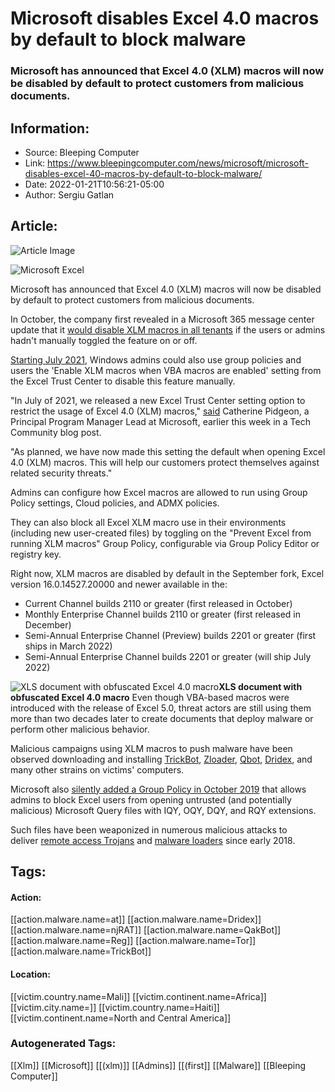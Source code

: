 # Microsoft disables Excel 4.0 macros by default to block malware
### ​Microsoft has announced that Excel 4.0 (XLM) macros will now be disabled by default to protect customers from malicious documents.

## Information:
+ Source: Bleeping Computer
+ Link: https://www.bleepingcomputer.com/news/microsoft/microsoft-disables-excel-40-macros-by-default-to-block-malware/
+ Date: 2022-01-21T10:56:21-05:00
+ Author: Sergiu Gatlan


## Article:
![Article Image](https://www.bleepstatic.com/content/hl-images/2022/01/21/Excel.jpg)

![Microsoft Excel](https://www.bleepstatic.com/content/hl-images/2022/01/21/Excel.jpg)


​Microsoft has announced that Excel 4.0 (XLM) macros will now be disabled by default to protect customers from malicious documents.


In October, the company first revealed in a Microsoft 365 message center update that it [would disable XLM macros in all tenants](https://www.bleepingcomputer.com/news/microsoft/microsoft-is-disabling-excel-40-macros-by-default-to-protect-users/) if the users or admins hadn't manually toggled the feature on or off.


[Starting July 2021](https://techcommunity.microsoft.com/t5/excel-blog/restrict-usage-of-excel-4-0-xlm-macros-with-new-macro-settings/ba-p/2528450), Windows admins could also use group policies and users the 'Enable XLM macros when VBA macros are enabled' setting from the Excel Trust Center to disable this feature manually.


"In July of 2021, we released a new Excel Trust Center setting option to restrict the usage of Excel 4.0 (XLM) macros," [said](https://techcommunity.microsoft.com/t5/excel-blog/excel-4-0-xlm-macros-now-restricted-by-default-for-customer/ba-p/3057905) Catherine Pidgeon, a Principal Program Manager Lead at Microsoft, earlier this week in a Tech Community blog post.


"As planned, we have now made this setting the default when opening Excel 4.0 (XLM) macros. This will help our customers protect themselves against related security threats."


Admins can configure how Excel macros are allowed to run using Group Policy settings, Cloud policies, and ADMX policies.


They can also block all Excel XLM macro use in their environments (including new user-created files) by toggling on the "Prevent Excel from running XLM macros" Group Policy, configurable via Group Policy Editor or registry key.


Right now, XLM macros are disabled by default in the September fork, Excel version 16.0.14527.20000 and newer available in the:


* Current Channel builds 2110 or greater (first released in October)
* Monthly Enterprise Channel builds 2110 or greater (first released in December)
* Semi-Annual Enterprise Channel (Preview) builds 2201 or greater (first ships in March 2022)
* Semi-Annual Enterprise Channel builds 2201 or greater (will ship July 2022)


![XLS document with obfuscated Excel 4.0 macro](https://www.bleepstatic.com/images/news/Microsoft/m/microsoft-365/disable-excel-4-macros/malicious-excel_4-document.jpg)**XLS document with obfuscated Excel 4.0 macro**
Even though VBA-based macros were introduced with the release of Excel 5.0, threat actors are still using them more than two decades later to create documents that deploy malware or perform other malicious behavior.


Malicious campaigns using XLM macros to push malware have been observed downloading and installing [TrickBot](https://twitter.com/h2jazi/status/1331342523462258696), [Zloader](https://twitter.com/elceef/status/1392177026078056455), [Qbot](https://twitter.com/elceef/status/1396916046188195849), [Dridex](https://twitter.com/jcarndt/status/1260998505541353472), and many other strains on victims' computers.


Microsoft also [silently added a Group Policy in October 2019](https://www.bleepingcomputer.com/news/microsoft/office-365-admins-can-now-block-malicious-microsoft-query-iqy-files/) that allows admins to block Excel users from opening untrusted (and potentially malicious) Microsoft Query files with IQY, OQY, DQY, and RQY extensions.


Such files have been weaponized in numerous malicious attacks to deliver [remote access Trojans](https://www.bleepingcomputer.com/news/security/malspam-campaigns-using-iqy-attachments-to-bypass-av-filters-and-install-rats/) and [malware loaders](https://www.bleepingcomputer.com/news/security/necurs-botnet-pushing-new-marap-malware/) since early 2018.





## Tags:

#### Action:
[[action.malware.name=at]] [[action.malware.name=Dridex]] [[action.malware.name=njRAT]] [[action.malware.name=QakBot]] [[action.malware.name=Reg]] [[action.malware.name=Tor]] [[action.malware.name=TrickBot]]

#### Location:
[[victim.country.name=Mali]] [[victim.continent.name=Africa]] [[victim.city.name=]] [[victim.country.name=Haiti]] [[victim.continent.name=North and Central America]]

### Autogenerated Tags:
[[Xlm]] [[Microsoft]] [[(xlm)]] [[Admins]] [[(first]] [[Malware]] [[Bleeping Computer]]

